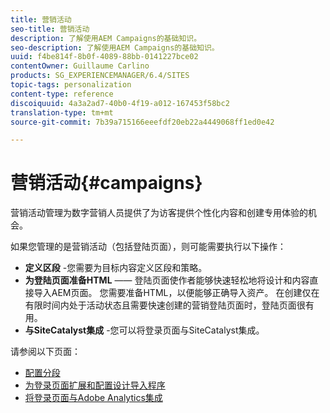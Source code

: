 ```yaml
---
title: 营销活动
seo-title: 营销活动
description: 了解使用AEM Campaigns的基础知识。
seo-description: 了解使用AEM Campaigns的基础知识。
uuid: f4be814f-8b0f-4089-88bb-0141227bce02
contentOwner: Guillaume Carlino
products: SG_EXPERIENCEMANAGER/6.4/SITES
topic-tags: personalization
content-type: reference
discoiquuid: 4a3a2ad7-40b0-4f19-a012-167453f58bc2
translation-type: tm+mt
source-git-commit: 7b39a715166eeefdf20eb22a4449068ff1ed0e42

---
```



# 营销活动{#campaigns}

营销活动管理为数字营销人员提供了为访客提供个性化内容和创建专用体验的机会。

如果您管理的是营销活动（包括登陆页面），则可能需要执行以下操作：

* **定义区段** -您需要为目标内容定义区段和策略。
* **为登陆页面准备HTML** —— 登陆页面使作者能够快速轻松地将设计和内容直接导入AEM页面。 您需要准备HTML，以便能够正确导入资产。 在创建仅在有限时间内处于活动状态且需要快速创建的营销登陆页面时，登陆页面很有用。
* **与SiteCatalyst集成** -您可以将登录页面与SiteCatalyst集成。

请参阅以下页面：

* [配置分段](/help/sites-administering/campaign-segmentation.md)
* [为登录页面扩展和配置设计导入程序](/help/sites-administering/extending-the-design-importer-for-landingpages.md)
* [将登录页面与Adobe Analytics集成](/help/sites-administering/integrating-landing-pages-with-adobe-analytics.md)

